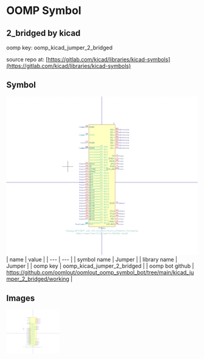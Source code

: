 # OOMP Symbol  
## 2_bridged  by kicad  
  
oomp key: oomp_kicad_jumper_2_bridged  
  
source repo at: [https://gitlab.com/kicad/libraries/kicad-symbols](https://gitlab.com/kicad/libraries/kicad-symbols)  
## Symbol  
  
[![working.png](working_600.png)](working.png)  
| name | value | 
| --- | --- | 
| symbol name | Jumper | 
| library name | Jumper | 
| oomp key | oomp_kicad_jumper_2_bridged | 
| oomp bot github | https://github.com/oomlout/oomlout_oomp_symbol_bot/tree/main/kicad_jumper_2_bridged/working | 
## Images  
  
[![working.png](working_140.png)](working.png)  
